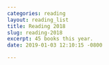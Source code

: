 ```yaml
---
categories: reading
layout: reading_list
title: Reading 2018
slug: reading-2018
excerpt: 45 books this year.
date: 2019-01-03 12:10:15 -0800

---
```

